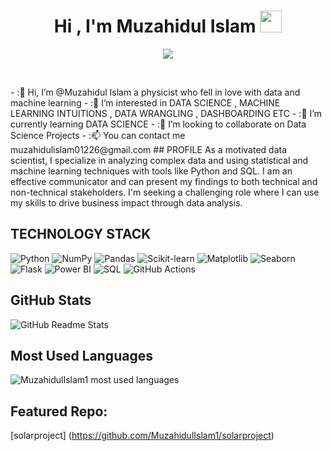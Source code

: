 <h1 align="center">Hi , I'm Muzahidul Islam <img src="https://media.giphy.com/media/hvRJCLFzcasrR4ia7z/giphy.gif" width="35"></h1>
<p align="center">
  <a href="https://github.com/DenverCoder1/readme-typing-svg"><img src="https://readme-typing-svg.herokuapp.com?lines=Data+Science+Enthusiast;Focused+Learner;  Python|OOP|Machine+Learning|Deep+Learning|MLops;Always%20learning%20new%20things&center=true&width=500&height=50"></a>
</p>


<br>


</p>
- :👋 Hi, I’m @Muzahidul Islam a physicist who fell in love with data and machine learning 
- :👀 I’m interested in DATA SCIENCE , MACHINE LEARNING INTUITIONS , DATA WRANGLING , DASHBOARDING ETC
- :🌱 I’m currently learning DATA SCIENCE
- :💞️ I’m looking to collaborate on Data Science Projects
- :📫 You can contact me muzahidulislam01226@gmail.com
## PROFILE
As a motivated data scientist, I specialize in analyzing complex data and using
statistical and machine learning techniques with tools like Python and SQL. I
am an effective communicator and can present my findings to both technical
and non-technical stakeholders. I'm seeking a challenging role where I can use
my skills to drive business impact through data analysis.

## TECHNOLOGY STACK
![Python](https://img.shields.io/badge/-Python-3776AB?style=flat-square&logo=python&logoColor=white)
![NumPy](https://img.shields.io/badge/-NumPy-013243?style=flat-square&logo=numpy&logoColor=white)
![Pandas](https://img.shields.io/badge/-Pandas-150458?style=flat-square&logo=pandas&logoColor=white)
![Scikit-learn](https://img.shields.io/badge/-Scikit--learn-F7931E?style=flat-square&logo=scikit-learn&logoColor=white)
![Matplotlib](https://img.shields.io/badge/-Matplotlib-11557c?style=flat-square&logo=python&logoColor=white)
![Seaborn](https://img.shields.io/badge/-Seaborn-3776AB?style=flat-square&logo=python&logoColor=white)
![Flask](https://img.shields.io/badge/-Flask-000000?style=flat-square&logo=flask&logoColor=white)
![Power BI](https://img.shields.io/badge/-Power%20BI-F2C811?style=flat-square&logo=power-bi&logoColor=black)
![SQL](https://img.shields.io/badge/-SQL-4479A1?style=flat-square&logo=Microsoft-SQL-Server&logoColor=white)
![GitHub Actions](https://img.shields.io/badge/-GitHub%20Actions-2088FF?style=flat-square&logo=github-actions&logoColor=white)


<!---
MuzahidulIslam1/MuzahidulIslam1 is a ✨ special ✨ repository because its `README.md` (this file) appears on your GitHub profile.
You can click the Preview link to take a look at your changes.
--->
## GitHub Stats

![GitHub Readme Stats](https://github-readme-stats.vercel.app/api?username=MuzahidulIslam1&show_icons=true&theme=radical)



 
## Most Used Languages

![MuzahidulIslam1 most used languages](https://github-readme-stats.vercel.app/api/top-langs/?username=MuzahidulIslam1&layout=compact)

## Featured Repo:
[solarproject] (https://github.com/MuzahidulIslam1/solarproject)
